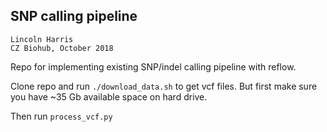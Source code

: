 
## SNP calling pipeline

`Lincoln Harris`           
`CZ Biohub, October 2018`                 

Repo for implementing existing SNP/indel calling pipeline with reflow. 

Clone repo and run `./download_data.sh` to get vcf files. But first make sure you have ~35 Gb available space on hard drive. 

Then run `process_vcf.py`